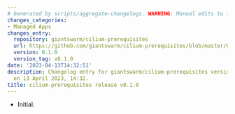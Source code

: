 ```yaml
---
# Generated by scripts/aggregate-changelogs. WARNING: Manual edits to this files will be overwritten.
changes_categories:
- Managed Apps
changes_entry:
  repository: giantswarm/cilium-prerequisites
  url: https://github.com/giantswarm/cilium-prerequisites/blob/master/CHANGELOG.md#010---2023-04-13
  version: 0.1.0
  version_tag: v0.1.0
date: '2023-04-13T14:32:51'
description: Changelog entry for giantswarm/cilium-prerequisites version 0.1.0, published
  on 13 April 2023, 14:32.
title: cilium-prerequisites release v0.1.0
---
```


- Initial.
